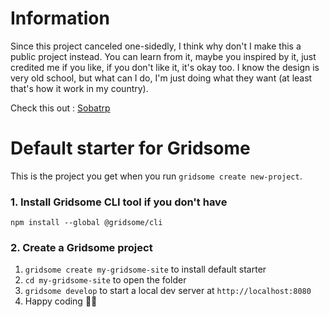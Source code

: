 # Information

Since this project canceled one-sidedly, I think why don't I make this a public project instead. You can learn from it, maybe you inspired by it, just credited me if you like, if you don't like it, it's okay too. I know the design is very old school, but what can I do, I'm just doing what they want (at least that's how it work in my country).

Check this out : [Sobatrp](http://sobatrp.netlify.com "Sobatrp")

# Default starter for Gridsome

This is the project you get when you run `gridsome create new-project`.

### 1. Install Gridsome CLI tool if you don't have

`npm install --global @gridsome/cli`

### 2. Create a Gridsome project

1. `gridsome create my-gridsome-site` to install default starter
2. `cd my-gridsome-site` to open the folder
3. `gridsome develop` to start a local dev server at `http://localhost:8080`
4. Happy coding 🎉🙌
